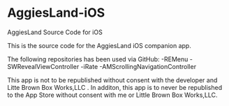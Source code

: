 AggiesLand-iOS
==============

AggiesLand Source Code for iOS 


This is the source code for the AggiesLand iOS companion app. 

The following repositories has been used via GitHub:
-REMenu
-SWRevealViewController
-iRate
-AMScrollingNavigationController

This app is not to be republished without consent with the developer and Litte Brown Box Works,LLC . In additon, this app is to never be republished to the App Store without consent with me or Little Brown Box Works,LLC. 

